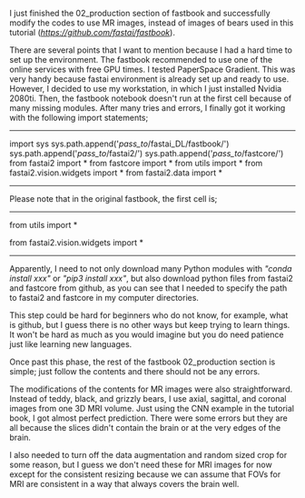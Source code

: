 I just finished the 02_production section of fastbook and successfully modify the codes to use MR images, instead of images of bears used in this tutorial (*https://github.com/fastai/fastbook*).

There are several points that I want to mention because I had a hard time to set up the environment. The fastbook recommended to use one of the online services with free GPU times. I tested PaperSpace Gradient. This was very handy because fastai environment is already set up and ready to use. However, I decided to use my workstation, in which I just installed Nvidia 2080ti. Then, the fastbook notebook doesn't run at the first cell because of many missing modules. After many tries and errors, I finally got it working with the following import statements;

---
import sys
sys.path.append('*pass_to*/fastai_DL/fastbook/')
sys.path.append('*pass_to*/fastai2/')
sys.path.append('*pass_to*/fastcore/')
from fastai2 import *
from fastcore import *
from utils import *
from fastai2.vision.widgets import *
from fastai2.data import *

---

Please note that in the original fastbook, the first cell is;

---
from utils import *

from fastai2.vision.widgets import *

---

Apparently, I need to not only download many Python modules with *"conda install xxx"* or *"pip3 install xxx"*, but also download python files from fastai2 and fastcore from github, as you can see that I needed to specify the path to fastai2 and fastcore in my computer directories.

This step could be hard for beginners who do not know, for example, what is github, but I guess there is no other ways but keep trying to learn things. It won't be hard as much as you would imagine but you do need patience just like learning new languages.

Once past this phase, the rest of the fastbook 02_production section is simple; just follow the contents and there should not be any errors.

The modifications of the contents for MR images were also straightforward. Instead of teddy, black, and grizzly bears, I use axial, sagittal, and coronal images from one 3D MRI volume. Just using the CNN example in the tutorial book, I got almost perfect prediction. There were some errors but they are all because the slices didn't contain the brain or at the very edges of the brain.

I also needed to turn off the data augmentation and random sized crop for some reason, but I guess we don't need these for MRI images for now except for the consistent resizing because we can assume that FOVs for MRI are consistent in a way that always covers the brain well.

